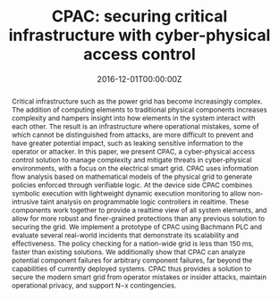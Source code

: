 ---
title: "CPAC: securing critical infrastructure with cyber-physical access control"
authors:
- admin
- Dave Tian
- Grant Hernandez
- Kevin Butler
- Saman Zonouz

date: "2016-12-01T00:00:00Z"
doi: ""

# Schedule page publish date (NOT publication's date).
publishDate: "2016-12-01T00:00:00Z"

# Publication type.
# Legend: 0 = Uncategorized; 1 = Conference paper; 2 = Journal article;
# 3 = Preprint / Working Paper; 4 = Report; 5 = Book; 6 = Book section;
# 7 = Thesis; 8 = Patent
publication_types: ["1"]

# Publication name and optional abbreviated publication name.
publication: In *Proceedings of the 32nd annual conference on computer security applications*
publication_short: In *ACSAC*

abstract: Critical infrastructure such as the power grid has become increasingly complex. The addition of computing elements to traditional physical components increases complexity and hampers insight into how elements in the system interact with each other. The result is an infrastructure where operational mistakes, some of which cannot be distinguished from attacks, are more difficult to prevent and have greater potential impact, such as leaking sensitive information to the operator or attacker. In this paper, we present CPAC, a cyber-physical access control solution to manage complexity and mitigate threats in cyber-physical environments, with a focus on the electrical smart grid. CPAC uses information flow analysis based on mathematical models of the physical grid to generate policies enforced through verifiable logic. At the device side CPAC combines symbolic execution with lightweight dynamic execution monitoring to allow non-intrusive taint analysis on programmable logic controllers in realtime. These components work together to provide a realtime view of all system elements, and allow for more robust and finer-grained protections than any previous solution to securing the grid. We implement a prototype of CPAC using Bachmann PLC and evaluate several real-world incidents that demonstrate its scalability and effectiveness. The policy checking for a nation-wide grid is less than 150 ms, faster than existing solutions. We additionally show that CPAC can analyze potential component failures for arbitrary component failures, far beyond the capabilities of currently deployed systems. CPAC thus provides a solution to secure the modern smart grid from operator mistakes or insider attacks, maintain operational privacy, and support N−x contingencies.

tags: []

# Display this page in the Featured widget?
featured: false

# Custom links (uncomment lines below)
# links:
# - name: Custom Link
#   url: http://example.org

url_pdf: ''
url_code: ''
url_dataset: ''
url_poster: ''
url_project: ''
url_slides: ''
url_source: ''
url_video: ''

# Associated Projects (optional).
#   Associate this publication with one or more of your projects.
#   Simply enter your project's folder or file name without extension.
#   E.g. `internal-project` references `content/project/internal-project/index.md`.
#   Otherwise, set `projects: []`.
projects:
- Cyber-Physical Security


---